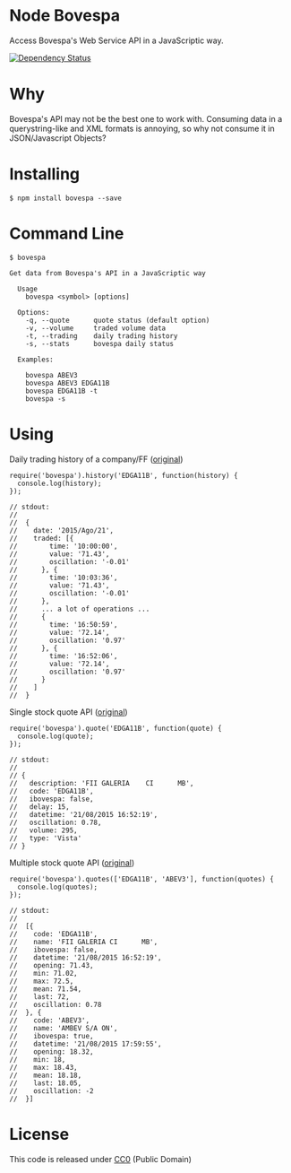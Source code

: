 # Node Bovespa

Access Bovespa's Web Service API in a JavaScriptic way.

[![Dependency
Status](https://david-dm.org/nihey/node-bovespa.png)](https://david-dm.org/nihey/node-bovespa)

# Why

Bovespa's API may not be the best one to work with. Consuming data in a
querystring-like and XML formats is annoying, so why not consume it in
JSON/Javascript Objects?

# Installing
```
$ npm install bovespa --save
```

# Command Line
```
$ bovespa

Get data from Bovespa's API in a JavaScriptic way

  Usage
    bovespa <symbol> [options]

  Options:
    -q, --quote      quote status (default option)
    -v, --volume     traded volume data
    -t, --trading    daily trading history
    -s, --stats      bovespa daily status

  Examples:

    bovespa ABEV3
    bovespa ABEV3 EDGA11B
    bovespa EDGA11B -t
    bovespa -s
```

# Using

Daily trading history of a company/FF ([original](http://www.bmfbovespa.com.br/Pregao-Online/ExecutaAcaoCarregarDadosPapeis.asp?CodDado=EDGA11B))
```
require('bovespa').history('EDGA11B', function(history) {
  console.log(history);
});

// stdout:
//
//  {
//    date: '2015/Ago/21',
//    traded: [{
//        time: '10:00:00',
//        value: '71.43',
//        oscillation: '-0.01'
//      }, {
//        time: '10:03:36',
//        value: '71.43',
//        oscillation: '-0.01'
//      },
//      ... a lot of operations ...
//      {
//        time: '16:50:59',
//        value: '72.14',
//        oscillation: '0.97'
//      }, {
//        time: '16:52:06',
//        value: '72.14',
//        oscillation: '0.97'
//      }
//    ]
//  }
```

Single stock quote API ([original](http://www.bmfbovespa.com.br/cotacoes2000/formCotacoesMobile.asp?codsocemi=EDGA11B))
```
require('bovespa').quote('EDGA11B', function(quote) {
  console.log(quote);
});

// stdout:
//
// {
//   description: 'FII GALERIA    CI      MB',
//   code: 'EDGA11B',
//   ibovespa: false,
//   delay: 15,
//   datetime: '21/08/2015 16:52:19',
//   oscillation: 0.78,
//   volume: 295,
//   type: 'Vista'
// }
```

Multiple stock quote API ([original](http://www.bmfbovespa.com.br/Pregao-Online/ExecutaAcaoAjax.asp?CodigoPapel=EDGA11B|ABEV3|PETR4))
```
require('bovespa').quotes(['EDGA11B', 'ABEV3'], function(quotes) {
  console.log(quotes);
});

// stdout:
//
//  [{
//    code: 'EDGA11B',
//    name: 'FII GALERIA CI      MB',
//    ibovespa: false,
//    datetime: '21/08/2015 16:52:19',
//    opening: 71.43,
//    min: 71.02,
//    max: 72.5,
//    mean: 71.54,
//    last: 72,
//    oscillation: 0.78
//  }, {
//    code: 'ABEV3',
//    name: 'AMBEV S/A ON',
//    ibovespa: true,
//    datetime: '21/08/2015 17:59:55',
//    opening: 18.32,
//    min: 18,
//    max: 18.43,
//    mean: 18.18,
//    last: 18.05,
//    oscillation: -2
//  }]
```

# License

This code is released under
[CC0](http://creativecommons.org/publicdomain/zero/1.0/) (Public Domain)
